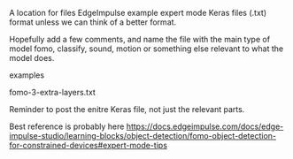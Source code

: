 A location for files EdgeImpulse example expert mode Keras files (.txt) format unless we can think of a better format.

Hopefully add a few comments, and name the file with the main type of model fomo, classify, sound, motion or something else relevant to what the model does.

examples

fomo-3-extra-layers.txt


Reminder to post the enitre Keras file, not just the relevant parts.


Best reference is probably here https://docs.edgeimpulse.com/docs/edge-impulse-studio/learning-blocks/object-detection/fomo-object-detection-for-constrained-devices#expert-mode-tips



